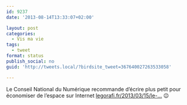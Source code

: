 ```yaml
---
id: 9237
date: '2013-08-14T13:33:07+02:00'

layout: post
categories:
  - Vis ma vie
tags:
  - tweet
format: status
publish_social: no
guid: 'http://tweets.local/?birdsite_tweet=367640027263533058'

---
```


Le Conseil National du Numérique recommande d’écrire plus petit pour économiser de l’espace sur Internet [legorafi.fr/2013/03/15/le-…](http://www.legorafi.fr/2013/03/15/le-conseil-national-du-numerique-recommande-decrire-plus-petit-pour-economiser-de-lespace-sur-internet/) 😉